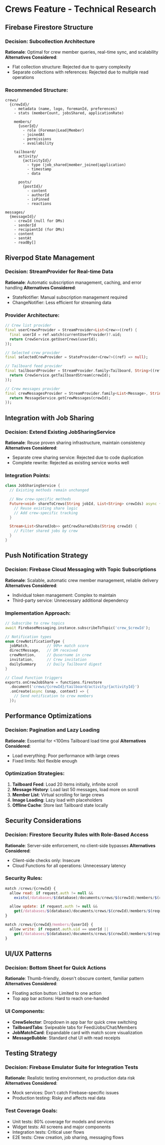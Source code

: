 # Crews Feature - Technical Research

## Firebase Firestore Structure

### Decision: Subcollection Architecture
**Rationale**: Optimal for crew member queries, real-time sync, and scalability
**Alternatives Considered**:
- Flat collection structure: Rejected due to query complexity
- Separate collections with references: Rejected due to multiple read operations

### Recommended Structure:
```
crews/
  {crewId}/
    - metadata (name, logo, foremanId, preferences)
    - stats (memberCount, jobsShared, applicationRate)

    members/
      {userId}/
        - role (Foreman|Lead|Member)
        - joinedAt
        - permissions
        - availability

    tailboard/
      activity/
        {activityId}/
          - type (job_shared|member_joined|application)
          - timestamp
          - data

      posts/
        {postId}/
          - content
          - authorId
          - isPinned
          - reactions

messages/
  {messageId}/
    - crewId (null for DMs)
    - senderId
    - recipientId (for DMs)
    - content
    - sentAt
    - readBy[]
```

## Riverpod State Management

### Decision: StreamProvider for Real-time Data
**Rationale**: Automatic subscription management, caching, and error handling
**Alternatives Considered**:
- StateNotifier: Manual subscription management required
- ChangeNotifier: Less efficient for streaming data

### Provider Architecture:
```dart
// Crew list provider
final userCrewsProvider = StreamProvider<List<Crew>>((ref) {
  final userId = ref.watch(currentUserProvider)?.uid;
  return CrewService.getUserCrews(userId);
});

// Selected crew provider
final selectedCrewProvider = StateProvider<Crew?>((ref) => null);

// Tailboard feed provider
final tailboardProvider = StreamProvider.family<Tailboard, String>((ref, crewId) {
  return CrewService.getTailboardStream(crewId);
});

// Crew messages provider
final crewMessagesProvider = StreamProvider.family<List<Message>, String>((ref, crewId) {
  return MessageService.getCrewMessages(crewId);
});
```

## Integration with Job Sharing

### Decision: Extend Existing JobSharingService
**Rationale**: Reuse proven sharing infrastructure, maintain consistency
**Alternatives Considered**:
- Separate crew sharing service: Rejected due to code duplication
- Complete rewrite: Rejected as existing service works well

### Integration Points:
```dart
class JobSharingService {
  // Existing methods remain unchanged

  // New crew-specific methods
  Future<void> shareToCrews(String jobId, List<String> crewIds) async {
    // Reuse existing share logic
    // Add crew-specific tracking
  }

  Stream<List<SharedJob>> getCrewSharedJobs(String crewId) {
    // Filter shared jobs by crew
  }
}
```

## Push Notification Strategy

### Decision: Firebase Cloud Messaging with Topic Subscriptions
**Rationale**: Scalable, automatic crew member management, reliable delivery
**Alternatives Considered**:
- Individual token management: Complex to maintain
- Third-party service: Unnecessary additional dependency

### Implementation Approach:
```dart
// Subscribe to crew topics
await FirebaseMessaging.instance.subscribeToTopic('crew_$crewId');

// Notification types
enum CrewNotificationType {
  jobMatch,        // 90%+ match score
  directMessage,   // DM received
  crewMention,     // @username in crew
  invitation,      // Crew invitation
  dailySummary     // Daily Tailboard digest
}

// Cloud Function triggers
exports.onCrewJobShare = functions.firestore
  .document('crews/{crewId}/tailboard/activity/{activityId}')
  .onCreate(async (snap, context) => {
    // Send notification to crew members
  });
```

## Performance Optimizations

### Decision: Pagination and Lazy Loading
**Rationale**: Essential for <100ms Tailboard load time goal
**Alternatives Considered**:
- Load everything: Poor performance with large crews
- Fixed limits: Not flexible enough

### Optimization Strategies:
1. **Tailboard Feed**: Load 20 items initially, infinite scroll
2. **Message History**: Load last 50 messages, load more on scroll
3. **Member List**: Virtual scrolling for large crews
4. **Image Loading**: Lazy load with placeholders
5. **Offline Cache**: Store last Tailboard state locally

## Security Considerations

### Decision: Firestore Security Rules with Role-Based Access
**Rationale**: Server-side enforcement, no client-side bypasses
**Alternatives Considered**:
- Client-side checks only: Insecure
- Cloud Functions for all operations: Unnecessary latency

### Security Rules:
```javascript
match /crews/{crewId} {
  allow read: if request.auth != null &&
    exists(/databases/$(database)/documents/crews/$(crewId)/members/$(request.auth.uid));

  allow update: if request.auth != null &&
    get(/databases/$(database)/documents/crews/$(crewId)/members/$(request.auth.uid)).data.role == 'Foreman';
}

match /crews/{crewId}/members/{userId} {
  allow write: if request.auth.uid == userId ||
    get(/databases/$(database)/documents/crews/$(crewId)/members/$(request.auth.uid)).data.role == 'Foreman';
}
```

## UI/UX Patterns

### Decision: Bottom Sheet for Quick Actions
**Rationale**: Thumb-friendly, doesn't obscure content, familiar pattern
**Alternatives Considered**:
- Floating action button: Limited to one action
- Top app bar actions: Hard to reach one-handed

### UI Components:
- **CrewSelector**: Dropdown in app bar for quick crew switching
- **TailboardTabs**: Swipeable tabs for Feed/Jobs/Chat/Members
- **JobMatchCard**: Expandable card with match score visualization
- **MessageBubble**: Standard chat UI with read receipts

## Testing Strategy

### Decision: Firebase Emulator Suite for Integration Tests
**Rationale**: Realistic testing environment, no production data risk
**Alternatives Considered**:
- Mock services: Don't catch Firebase-specific issues
- Production testing: Risky and affects real data

### Test Coverage Goals:
- Unit tests: 80% coverage for models and services
- Widget tests: All screens and major components
- Integration tests: Critical user flows
- E2E tests: Crew creation, job sharing, messaging flows